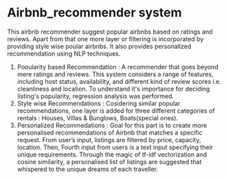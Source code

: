 # Airbnb_recommender system

This airbnb recommender suggest popular airbnbs based on ratings and reviews. Apart from that one more layer or filtering is incorporated by providing style wise poular airbnbs.
It also provides personalized recommendation using NLP techniques.

1. Pooularity based Recommendation : A recommender that goes beyond mere ratings and reviews. This system considers a range of features, including host status, availability, and different kind of review scores i.e. cleanliness and location. To understand it's importance for deciding listing's popularity, regression analysis was performed.
2. Style wise Recommendations : Cosidering similar popular recommendations, one layer is added for three different categories of rentals : Houses, Villas & Bunglows, Boats(special ones).
3. Personalized Recommedations : Goal for this part is to create more personalised recommendations of Airbnb that matches a specific request. From user’s input, listings are filtered by price, capacity, location. Then, Fourth input from users is a text input specifying their unique requirements. Through the magic of tf-idf vectorization and cosine similarity, a personalised list of listings are suggested that whispered to the unique dreams of each traveller.
